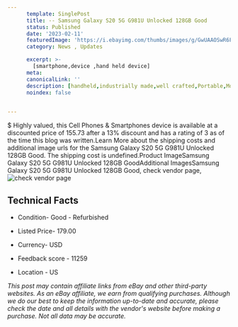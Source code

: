 ```yaml
---
      template: SinglePost
      title: -- Samsung Galaxy S20 5G G981U Unlocked 128GB Good
      status: Published
      date: '2023-02-11'
      featuredImage: 'https://i.ebayimg.com/thumbs/images/g/GwUAAOSwR6FirPMy/s-l225.jpg'
      category: News , Updates

      excerpt: >-
        [smartphone,device ,hand held device]
      meta:
      canonicalLink: ''
      description: [handheld,industrially made,well crafted,Portable,Mobile,Compact,Convenient,Lightweight,Maneuverable,Man-portable,Miniature,Carriable,Hand-held,Light,Holdable,Transportable,Mobile device,Pocket-sized,On-the-go,Wireless,Cordless,Compact size,Convenient size, smartphone,device ,hand held device]
      noindex: false

        
---
```

$
    Highly valued, this Cell Phones & Smartphones device is available at a discounted price of 155.73 after a 13% discount and has a rating of 3 as of the time this blog was written.Learn More about the shipping costs and additional image urls for the Samsung Galaxy S20 5G G981U Unlocked 128GB Good. The shipping cost is undefined.Product ImageSamsung Galaxy S20 5G G981U Unlocked 128GB GoodAdditional ImagesSamsung Galaxy S20 5G G981U Unlocked 128GB Good, check vendor page, ![check vendor page](https://origin-galleryplus.ebayimg.com/ws/web/334470159283_2_0_1/225x225.jpg,https://origin-galleryplus.ebayimg.com/ws/web/334470159283_3_0_1/225x225.jpg,https://origin-galleryplus.ebayimg.com/ws/web/334470159283_4_0_1/225x225.jpg,https://origin-galleryplus.ebayimg.com/ws/web/334470159283_5_0_1/225x225.jpg,https://origin-galleryplus.ebayimg.com/ws/web/334470159283_6_0_1/225x225.jpg,https://origin-galleryplus.ebayimg.com/ws/web/334470159283_7_0_1/225x225.jpg,https://origin-galleryplus.ebayimg.com/ws/web/334470159283_8_0_1/225x225.jpg,https://origin-galleryplus.ebayimg.com/ws/web/334470159283_9_0_1/225x225.jpg,https://origin-galleryplus.ebayimg.com/ws/web/334470159283_10_0_1/225x225.jpg,https://origin-galleryplus.ebayimg.com/ws/web/334470159283_11_0_1/225x225.jpg,https://origin-galleryplus.ebayimg.com/ws/web/334470159283_12_0_1/225x225.jpg)
    
    

 ## Technical Facts 



     
      

 - Condition- Good - Refurbished 


      

 - Listed Price- 179.00 


      

 - Currency- USD 


      

 - Feedback score - 11259 


      

 - Location - US 


      
      

 *_This post may contain affiliate links from eBay and other third-party websites. As an eBay affiliate, we earn from qualifying purchases. Although we do our best to keep the information up-to-date and accurate, please check the date and all details with the vendor's website before making a purchase. Not all data may be accurate._*



    
    
    
    
    